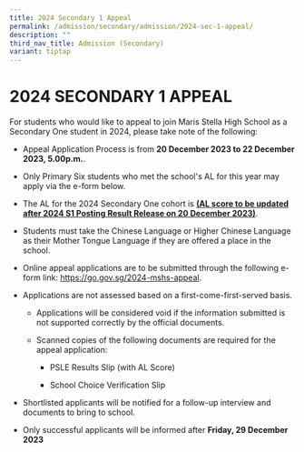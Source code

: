 ```yaml
---
title: 2024 Secondary 1 Appeal
permalink: /admission/secondary/admission/2024-sec-1-appeal/
description: ""
third_nav_title: Admission (Secondary)
variant: tiptap
---
```

<h1>2024 SECONDARY 1 APPEAL</h1><p>For students who would like to appeal to join Maris Stella High School as a Secondary One student in 2024, please take note of the following:</p><ul><li><p>Appeal Application Process is from <strong>20 December 2023 to 22 December 2023, 5.00p.m.</strong>.</p></li><li><p>Only Primary Six students who met the school's AL for this year may apply via the e-form below.</p></li><li><p>The AL for the 2024 Secondary One cohort is <strong><u>(AL score to be updated after 2024 S1 Posting Result Release on 20 December 2023)</u></strong>.&nbsp;</p></li><li><p>Students must take the Chinese Language or Higher Chinese Language as their Mother Tongue Language if they are offered a place in the school.</p></li><li><p>Online appeal applications are to be submitted through the following e-form link: <a href="https://go.gov.sg/2024-mshs-appeal" rel="noopener noreferrer nofollow" target="_blank">https://go.gov.sg/2024-mshs-appeal</a>.&nbsp;</p></li><li><p>Applications are not assessed based on a first-come-first-served basis.</p><ul><li><p>Applications will be considered void if the information submitted is not supported correctly by the official documents.&nbsp;</p></li><li><p>Scanned copies of the following documents are required for the appeal application:</p><ul><li><p>PSLE Results Slip (with AL Score)</p></li><li><p>School Choice Verification Slip</p></li></ul></li></ul></li><li><p>Shortlisted applicants will be notified for a follow-up interview and documents to bring to school.</p></li><li><p>Only successful applicants will be informed after <strong>Friday, 29 December 2023</strong></p></li></ul><p></p>